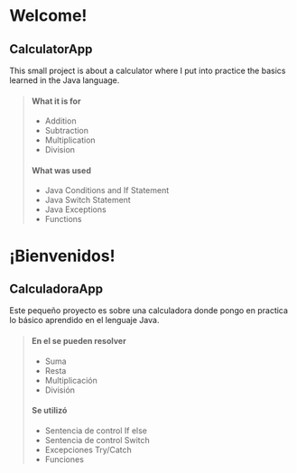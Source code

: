 # Welcome!

## CalculatorApp

This small project is about a calculator where 
I put into practice the basics learned in the Java language.

> #### What it is for
>
> - Addition
> - Subtraction
> - Multiplication
> - Division
>
> #### What was used
> - Java Conditions and If Statement
> - Java Switch Statement
> - Java Exceptions
> - Functions


# ¡Bienvenidos!

## CalculadoraApp

Este pequeño proyecto es sobre una calculadora donde 
pongo en practica lo básico aprendido en el lenguaje Java.

> #### En el se pueden resolver
>
> - Suma
> - Resta
> - Multiplicación
> - División
>
> #### Se utilizó
> - Sentencia de control If else
> - Sentencia de control Switch
> - Excepciones Try/Catch
> - Funciones
